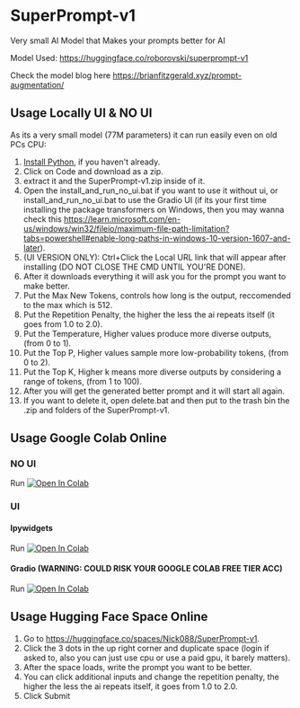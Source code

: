 # SuperPrompt-v1
Very small AI Model that Makes your prompts better for AI

Model Used: https://huggingface.co/roborovski/superprompt-v1

Check the model blog here https://brianfitzgerald.xyz/prompt-augmentation/

## Usage Locally UI & NO UI

As its a very small model (77M parameters) it can run easily even on old PCs CPU:

1. [Install Python](https://www.python.org/downloads/), if you haven't already.
2. Click on Code and download as a zip.
3. extract it and the SuperPrompt-v1.zip inside of it.
4. Open the install_and_run_no_ui.bat if you want to use it without ui, or install_and_run_no_ui.bat to use the Gradio UI (if its your first time installing the package transformers on Windows, then you may wanna check this https://learn.microsoft.com/en-us/windows/win32/fileio/maximum-file-path-limitation?tabs=powershell#enable-long-paths-in-windows-10-version-1607-and-later).
5. (UI VERSION ONLY): Ctrl+Click the Local URL link that will appear after installing (DO NOT CLOSE THE CMD UNTIL YOU'RE DONE).
6. After it downloads everything it will ask you for the prompt you want to make better.
7. Put the Max New Tokens, controls how long is the output, reccomended to the max which is 512.
8. Put the Repetition Penalty, the higher the less the ai repeats itself (it goes from 1.0 to 2.0).
9. Put the Temperature, Higher values produce more diverse outputs, (from 0 to 1).
10. Put the Top P, Higher values sample more low-probability tokens, (from 0 to 2).
11. Put the Top K, Higher k means more diverse outputs by considering a range of tokens, (from 1 to 100).
12. After you will get the generated better prompt and it will start all again.
13. If you want to delete it, open delete.bat and then put to the trash bin the .zip and folders of the SuperPrompt-v1.

## Usage Google Colab Online
### NO UI
Run <a target="_blank" href="https://colab.research.google.com/github/Nick088Official/SuperPrompt-v1/blob/main/SuperPrompt_v1_Manual.ipynb">
  <img src="https://colab.research.google.com/assets/colab-badge.svg" alt="Open In Colab"/>
</a>

### UI 
#### Ipywidgets
Run <a target="_blank" href="https://colab.research.google.com/github/Nick088Official/SuperPrompt-v1/blob/main/SuperPrompt_v1_Ipywidgets_UI.ipynb">
  <img src="https://colab.research.google.com/assets/colab-badge.svg" alt="Open In Colab"/>
</a>

#### Gradio **(WARNING: COULD RISK YOUR GOOGLE COLAB FREE TIER ACC)**
Run <a target="_blank" href="https://colab.research.google.com/github/Nick088Official/SuperPrompt-v1/blob/main/SuperPrompt_v1_Gradio_UI.ipynb">
  <img src="https://colab.research.google.com/assets/colab-badge.svg" alt="Open In Colab"/>
</a>


## Usage Hugging Face Space Online
1. Go to https://huggingface.co/spaces/Nick088/SuperPrompt-v1.
2. Click the 3 dots in the up right corner and duplicate space (login if asked to, also you can just use cpu or use a paid gpu, it barely matters).
3. After the space loads, write the prompt you want to be better.
4. You can click additional inputs and change the repetition penalty, the higher the less the ai repeats itself, it goes from 1.0 to 2.0.
5. Click Submit
